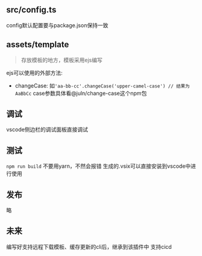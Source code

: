 ## src/config.ts
config默认配置要与package.json保持一致

## assets/template

> 存放模板的地方，模板采用ejs编写

ejs可以使用的外部方法:
- changeCase: 如`'aa-bb-cc'.changeCase('upper-camel-case') // 结果为AaBbCc` case参数具体看@juln/change-case这个npm包

## 调试
vscode侧边栏的调试面板直接调试

## 测试
`npm run build` 不要用yarn，不然会报错
生成的.vsix可以直接安装到vscode中进行使用

## 发布
略

## 未来
编写好支持远程下载模板、缓存更新的cli后，继承到该插件中
支持cicd
